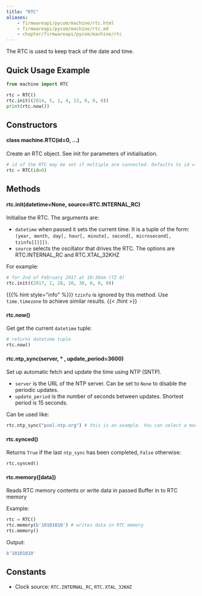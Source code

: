 ```yaml
---
title: "RTC"
aliases:
    - firmwareapi/pycom/machine/rtc.html
    - firmwareapi/pycom/machine/rtc.md
    - chapter/firmwareapi/pycom/machine/rtc
---
```

The RTC is used to keep track of the date and time.

## Quick Usage Example

```python
from machine import RTC

rtc = RTC()
rtc.init((2014, 5, 1, 4, 13, 0, 0, 0))
print(rtc.now())
```

## Constructors

#### class machine.RTC(id=0, ...)

Create an RTC object. See init for parameters of initialisation.

```python
# id of the RTC may be set if multiple are connected. Defaults to id = 0.
rtc = RTC(id=0)
```

## Methods

#### rtc.init(datetime=None, source=RTC.INTERNAL\_RC)

Initialise the RTC. The arguments are:

* `datetime` when passed it sets the current time. It is a tuple of the form: `(year, month, day[, hour[, minute[, second[, microsecond[, tzinfo]]]]])`.
* `source` selects the oscillator that drives the RTC. The options are RTC.INTERNAL\_RC and RTC.XTAL\_32KHZ

For example:

```python
# for 2nd of February 2017 at 10:30am (TZ 0)
rtc.init((2017, 2, 28, 10, 30, 0, 0, 0))
```

{{{% hint style="info" %}}}
`tzinfo` is ignored by this method. Use `time.timezone` to achieve similar results.
{{< /hint >}}

#### rtc.now()

Get get the current `datetime` tuple:

```python
# returns datetime tuple
rtc.now()
```

#### rtc.ntp\_sync(server, \* , update\_period=3600)

Set up automatic fetch and update the time using NTP (SNTP).

* `server` is the URL of the NTP server. Can be set to `None` to disable the periodic updates.
* `update_period` is the number of seconds between updates. Shortest period is 15 seconds.

Can be used like:

```python
rtc.ntp_sync("pool.ntp.org") # this is an example. You can select a more specific server according to your geographical location
```

#### rtc.synced()

Returns `True` if the last `ntp_sync` has been completed, `False` otherwise:

```python
rtc.synced()
```

#### rtc.memory(\[data\])

Reads RTC memory contents or write data in passed Buffer in to RTC memory

Example:

```python
rtc = RTC()
rtc.memory(b'10101010') # writes data in RTC memory
rtc.memory()
```

Output:

```python
b'10101010'
```

## Constants

* Clock source: `RTC.INTERNAL_RC`, `RTC.XTAL_32KHZ`

